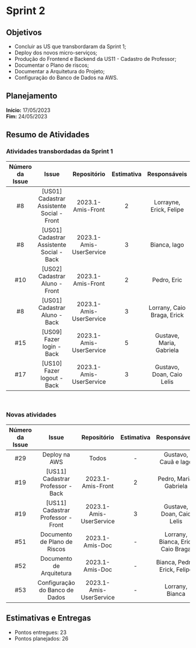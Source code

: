 # Sprint 2

## Objetivos

- Concluir as US que transbordaram da Sprint 1;
- Deploy dos novos micro-serviços;
- Produção do Frontend e Backend da US11 - Cadastro de Professor;
- Documentar o Plano de riscos;
- Documentar a Arquitetura do Projeto;
- Configuração do Banco de Dados na AWS.

## Planejamento
**Início:** 17/05/2023<br/>
**Fim:** 24/05/2023

## Resumo de Atividades

### Atividades transbordadas da Sprint 1

| Número da Issue |                   Issue                    |       Repositório       | Estimativa |        Responsáveis        |   Status  |
|:---------------:|:------------------------------------------:|:-----------------------:|:----------:|:--------------------------:| :---: |
|       #8        | [US01] Cadastrar Assistente Social - Front |    2023.1-Amis-Front    |     2      |  Lorrayne, Erick, Felipe   |  Done  |
|       #8        | [US01] Cadastrar Assistente Social - Back  | 2023.1-Amis-UserService |     3      |        Bianca, Iago        | Done   |
|       #10       |           [US02] Cadastrar Aluno - Front           |    2023.1-Amis-Front    |     2      |        Pedro, Eric         |  Done   |
|       #8        |           [US01] Cadastrar Aluno - Back          | 2023.1-Amis-UserService |     3      | Lorrany, Caio Braga, Erick |  Done   |
|       #15       |             [US09] Fazer login - Back            | 2023.1-Amis-UserService |     5      |  Gustave, Maria, Gabriela  |  Done   |
|       #17       |            [US10] Fazer logout - Back           | 2023.1-Amis-UserService |     3      | Gustavo, Doan, Caio Lelis  |  Done   |

<br/>

### Novas atividades 

| Número da Issue |             Issue              |       Repositório       | Estimativa |           Responsáveis            |  Status   |
|:---------------:|:------------------------------:|:-----------------------:|:----------:|:---------------------------------:| :---: |
|       #29       |         Deploy na AWS          |          Todos          |     -      |       Gustavo, Cauã e Iago        |   Done  |
|       #19       |   [US11] Cadastrar Professor - Back   |    2023.1-Amis-Front    |     2      |      Pedro, Maria, Gabriela       |   Done  |
|       #19       |   [US11] Cadastrar Professor - Front   | 2023.1-Amis-UserService |     3      |     Gustave, Doan, Caio Lelis     |   In progress  |
|       #51       |  Documento de Plano de Riscos  |     2023.1-Amis-Doc     |     -      | Lorrany, Bianca, Eric, Caio Braga |  Done   |
|       #52       |    Documento de Arquitetura    |     2023.1-Amis-Doc     |     -      |   Bianca, Pedro, Erick, Felipe    |   Done  |
|       #53       | Configuração do Banco de Dados | 2023.1-Amis-UserService |     -      |          Lorrany, Bianca          |  Done   |


## Estimativas e Entregas
* Pontos entregues: 23
* Pontos planejados: 26
